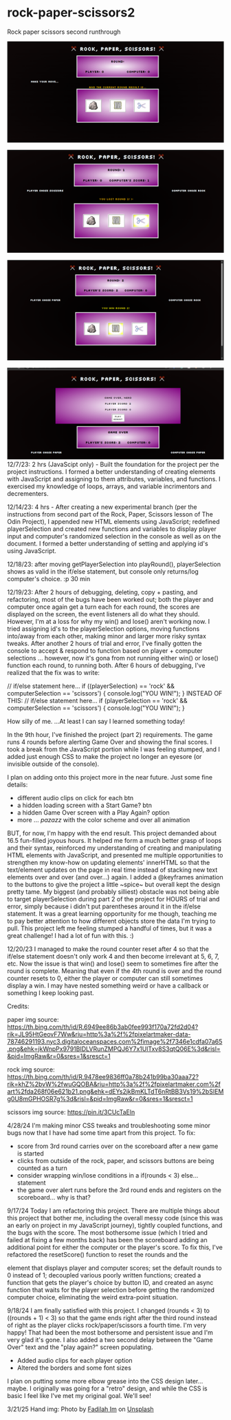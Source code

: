 # rock-paper-scissors2
Rock paper scissors second runthrough

![Screenshot of a Rock Paper Scissors Game](./img/round-start-screenshot.png "Rock, Paper, Scissors, Go!")

![Screenshot of a Rock Paper Scissors Game](./img/round-lost-screenshot.png "Rock, Paper, Scissors, Go!")

![Screenshot of a Rock Paper Scissors Game](./img/round-won-screenshot.png "Rock, Paper, Scissors, Go!")

![Screenshot of a Rock Paper Scissors Game](./img/game-over-screenshot.png "Rock, Paper, Scissors, Go!")
12/7/23: 2 hrs (JavaScipt only) - Built the foundation for the project per the project instructions. 
I formed a better understanding of creating elements with JavaScript and assigning to them attributes, variables, and functions. I exercised my knowledge of loops, arrays, and variable incrimentors and decrementers.

12/14/23: 4 hrs - After creating a new experimental branch (per the instructions from second part of the Rock, Paper, Scissors lesson of The Odin Project), I appended new HTML elements using JavaScript; redefined playerSelection and created new functions and variables to display player input and computer's randomized selection in the console as well as on the document. I formed a better understanding of setting and applying id's using JavaScript. 

12/18/23: after moving getPlayerSelection into playRound(), playerSelection shows as valid in the if/else statement, but console only returns/log computer's choice. :p 30 min

12/19/23: After 2 hours of debugging, deleting, copy + pasting, and refactoring, most of the bugs have been worked out; both the player and computer once again get a turn each for each round, the scores are displayed on the screen, the event listeners all do what they should. However, I'm at a loss for why my win() and lose() aren't working now. I tried assigning id's to the playerSelection options, moving functions into/away from each other, making minor and larger more risky syntax tweaks. 
After another 2 hours of trial and error, I've finally gotten the console to accept & respond to function based on player + computer selections ... however, now it's gona from not running either win() or lose() function each round, to running both.
After 6 hours of debugging, I've realized that the fix was to write:

// if/else statement here...
if ((playerSelection) == 'rock' && computerSelection == 'scissors') {
    console.log("YOU WIN!");
}
INSTEAD OF THIS:
// if/else statement here...
if (playerSelection == 'rock' && computerSelection == 'scissors') {
    console.log("YOU WIN!");
}

How silly of me.
...At least I can say I learned something today!

In the 9th hour, I've finished the project (part 2) requirements.
The game runs 4 rounds before alerting Game Over and showing the final scores. I took a break from the JavaScript portion while I was feeling stumped, and I added just enough CSS to make the project no longer an eyesore (or invisible outside of the console). 

I plan on adding onto this project more in the near future. Just some fine details:
- different audio clips on click for each btn
- a hidden loading screen with a Start Game? btn
- a hidden Game Over screen with a Play Again? option
- more ... *pazazz* with the color scheme and over all animation

BUT, for now, I'm happy with the end result.
This project demanded about 16.5 fun-filled joyous hours.
It helped me form a much better grasp of loops and their syntax, reinforced my understanding of creating and manipulating HTML elements with JavaScript, and presented me multiple opportunities to strengthen my know-how on updating elements' innerHTML so that the text/element updates on the page in real time instead of stacking new text elements over and over (and over...) again.
I added a @keyframes animation to the buttons to give the project a little ~spice~ but overall kept the design pretty tame.
My biggest (and probably silliest) obstacle was not being able to target playerSelection during part 2 of the project for HOURS of trial and error, simply because i didn't put parentheses around it in the if/else statement. It was a great learning opportunity for me though, teaching me to pay better attention to how different objects store the data I'm trying to pull. 
This project left me feeling stumped a handful of times, but it was a great challenge! I had a lot of fun with this. :)


12/20/23
I managed to make the round counter reset after 4 so that the if/else statement doesn't only work 4 and then become irrelevant at 5, 6, 7, etc. 
Now the issue is that win() and lose() seem to sometimes fire after the round is complete. Meaning that even if the 4th round is over and the round counter resets to 0, either the player or computer can still sometimes display a win. I may have nested something weird or have a callback or something I keep looking past. 


Credits:

paper img source: https://th.bing.com/th/id/R.6949ee86b3ab0fee993f170a72fd2d04?rik=JL95HtGeovF7Ww&riu=http%3a%2f%2fpixelartmaker-data-78746291193.nyc3.digitaloceanspaces.com%2fimage%2f7346e1cdfa07a65.png&ehk=jkWnpPx9791BIDLVRunZMPQJ6Y7x1UlTxv8S3qtQ06E%3d&risl=&pid=ImgRaw&r=0&sres=1&sresct=1

rock img source: https://th.bing.com/th/id/R.9478ee9836ff0a78b241b99ba30aaa72?rik=khZ%2bvW%2fwuGQOBA&riu=http%3a%2f%2fpixelartmaker.com%2fart%2fda268f06e621b21.png&ehk=dEYs2jkBmKLTdT6nRtBB3Vs19%2bSIEMg0U8mGPHOSR7g%3d&risl=&pid=ImgRaw&r=0&sres=1&sresct=1

scissors img source: https://pin.it/3CUcTaEln

4/28/24
I'm making minor CSS tweaks and troubleshooting some minor bugs now that I have had some time apart from this project.
To fix:
- score from 3rd round carries over on the scoreboard after a new game is started
- clicks from outside of the rock, paper, and scissors buttons are being counted as a turn 
- consider wrapping win/lose conditions in a if(rounds < 3) else... statement
- the game over alert runs before the 3rd round ends and registers on the scoreboard... why is that?

9/17/24
Today I am refactoring this project.
There are multiple things about this project that bother me, including the overall messy code (since this was an early on project in my JavaScript journey), tightly coupled functions, and the bugs with the score. The most bothersome issue (which I tried and failed at fixing a few months back) has been the scoreboard adding an additional point for either the computer or the player's score. To fix this, I've refactored the resetScore() function to reset the rounds and the <p> element that displays player and computer scores; set the default rounds to 0 instead of 1; decoupled various poorly written functions; created a function that gets the player's choice by button ID, and created an async function that waits for the player selection before getting the randomized computer choice, eliminating the weird extra-point situation. 

9/18/24
I am finally satisfied with this project. 
I changed (rounds < 3) to ((rounds + 1) < 3) so that the game ends right after the third round instead of right as the player clicks rock/paper/scissors a fourth time. I'm very happy! That had been the most bothersome and persistent issue and I'm very glad it's gone. 
I also added a two second delay between the "Game Over" text and the "play again?" screen populating. 
- Added audio clips for each player option
- Altered the borders and some font sizes 

I plan on putting some more elbow grease into the CSS design later... maybe. I originally was going for a "retro" design, and while the CSS is basic I feel like I've met my original goal. 
We'll see!


3/21/25
Hand img: Photo by <a href="https://unsplash.com/@imanitor?utm_content=creditCopyText&utm_medium=referral&utm_source=unsplash">Fadilah Im</a> on <a href="https://unsplash.com/photos/person-showing-peace-sign-hand-gesture-2HkXcDPnGh4?utm_content=creditCopyText&utm_medium=referral&utm_source=unsplash">Unsplash</a>
      